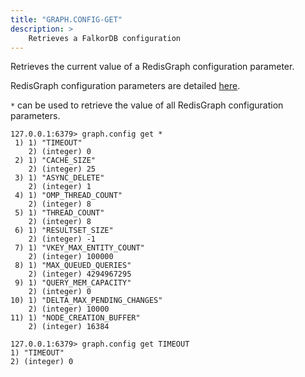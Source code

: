 ```yaml
---
title: "GRAPH.CONFIG-GET"
description: >
    Retrieves a FalkorDB configuration
---
```


Retrieves the current value of a RedisGraph configuration parameter.

RedisGraph configuration parameters are detailed [here](/docs/stack/graph/configuration).

`*` can be used to retrieve the value of all RedisGraph configuration parameters.

```
127.0.0.1:6379> graph.config get *
 1) 1) "TIMEOUT"
    2) (integer) 0
 2) 1) "CACHE_SIZE"
    2) (integer) 25
 3) 1) "ASYNC_DELETE"
    2) (integer) 1
 4) 1) "OMP_THREAD_COUNT"
    2) (integer) 8
 5) 1) "THREAD_COUNT"
    2) (integer) 8
 6) 1) "RESULTSET_SIZE"
    2) (integer) -1
 7) 1) "VKEY_MAX_ENTITY_COUNT"
    2) (integer) 100000
 8) 1) "MAX_QUEUED_QUERIES"
    2) (integer) 4294967295
 9) 1) "QUERY_MEM_CAPACITY"
    2) (integer) 0
10) 1) "DELTA_MAX_PENDING_CHANGES"
    2) (integer) 10000
11) 1) "NODE_CREATION_BUFFER"
    2) (integer) 16384
```

```
127.0.0.1:6379> graph.config get TIMEOUT
1) "TIMEOUT"
2) (integer) 0
```
